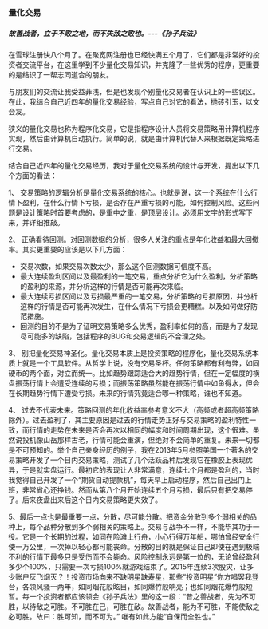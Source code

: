 ### 量化交易

##### 故善战者，立于不败之地，而不失敌之败也。---《孙子兵法》

在雪球注册快八个月了。在聚宽网注册也已经快满五个月了，它们都是非常好的投资者交流平台，在这里学到不少量化交易知识，并克隆了一些优秀的程序，更重要的是结识了一帮志同道合的朋友。

与朋友们的交流让我受益菲浅，但是也发现个别量化交易者在认识上的一些误区。在此，我结合自己近四年的量化交易经验，写点自己对它的看法，抛砖引玉，以文会友。

狭义的量化交易也称为程序化交易，它是指程序设计人员将交易策略用计算机程序实现，然后由计算机自动执行。简单的说，就是由计算机代替人来根据既定策略进行交易。

结合自己近四年的量化交易经历，我对于量化交易系统的设计与开发，提出以下几个方面的看法：

1、 交易策略的逻辑分析是量化交易系统的核心。也就是说，这一个系统在什么行情下盈利，在什么行情下亏损，是否存在严重亏损的可能，如何控制风险。这些问题是设计策略时首要考虑的，是重中之重，是顶层设计。必须用文字的形式写下来，并详细推敲。

2、 正确看待回测。对回测数据的分析，很多人关注的重点是年化收益和最大回撤率。其实更重要的应该是以下几方面：
- 交易次数，如果交易次数太少，那么这个回测数据可信度不高。
- 最大连续盈利区间以及最盈利的一笔交易，重点分析它为什么盈利，分析策略的盈利的来源，并分析这样的行情是否可能再次来临。
- 最大连续亏损区间以及亏损最严重的一笔交易，分析策略的亏损原因，并分析这样的行情是否可能再次发生，在什么情况下亏损会更糟糕。以及如何做好防范措施。
- 回测的目的不是为了证明交易策略多么优秀，盈利率如何的高，而是为了发现尽可能多的缺陷，包括程序的BUG和交易逻辑的不合理之处。

3、 别把量化交易神圣化。量化交易本质上是投资策略的程序化，量化交易系统本质上就是一个工具软件。从哲学上说，没有交易圣杯。任何策略都有利有弊，如同硬币的两个面，对立而统一。比如趋势跟踪适合大的趋势行情，但在一定幅度的横盘振荡行情上会遭受连续的亏损；而振荡策略虽然能在振荡行情中如鱼得水，但会在长期趋势行情下遭受亏损。未来的行情究竟适合哪一种策略，谁也不知道。

4、 过去不代表未来。策略回测的年化收益率参考意义不大（高频或者超高频策略除外）。过去盈利了，其主要原因是过去的行情走势正好与交易策略的盈利特性一致，而行情的走势在未来是否会再次以相同的幅度和时间周期出现，这个很难。虽然说投机像山岳那样古老，行情可能会重演，但绝对不会简单的重复。未来一切都是不可预知的。举个自己亲身经历的例子，我在2013年5月参照美国一个著名的交易策略开发了一个日内交易策略，测试了几个活跃品种后发现它在橡胶上表现优异，于是就实盘运行。最初它的表现让人非常满意，连续七个月都是盈利的，当时我觉得自己开发了一个“期货自动提款机”，每天早上启动程序，然后自己出门上班，非常省心还挣钱。然而从第八个月开始连续五个月亏损，最后只有把交易停了。后来夜盘出来后这个日内交易策略更失效了。

5、最后一点也是最重要一点，分散，尽可能分散。把资金分散到多个弱相关的品种上，每个品种分散到多个弱相关的策略上。交易与战争不一样，不能毕其功于一役。它是一个长期的过程，如同在险滩上行舟，小心行得万年船，哪怕曾经安全行使一万公里，一次掉以轻心都可能丧命。分散的目的就是保证自己即使在遇到极端不利的行情下最多只是受伤而不会毙命。风险控制永远是第一位的，无论曾经盈利多少个100%，只需要一次亏损100%就游戏结束了。2015年连续3次股灾，让多少账户灰飞烟灭？！投资市场向来不缺明星缺寿星，那些“投资明星”你方唱罢我登台，各领风骚一两年，如同烟花般眩目，如同爆竹般响亮；也如同烟花爆竹般短暂。每一个投资者都应该领会《孙子兵法》里的这一段：“昔之善战者，先为不可胜，以待敌之可胜。不可胜在己，可胜在敌。故善战者，能为不可胜，不能使敌之必可胜。故曰：胜可知，而不可为。” 唯有如此方能“自保而全胜也。”

